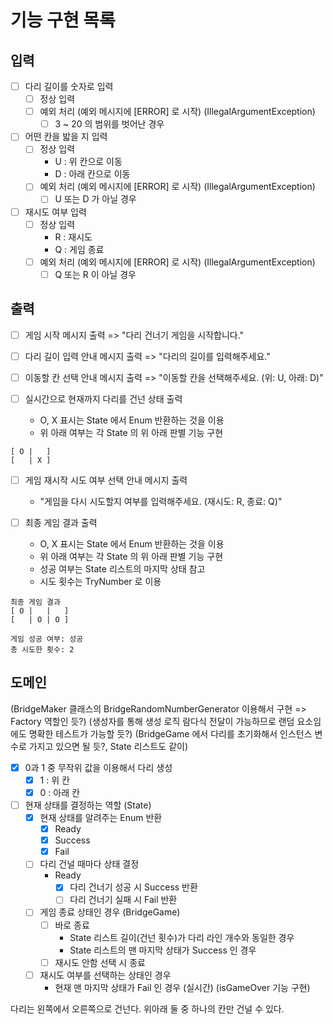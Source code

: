 # 기능 구현 목록

## 입력
- [ ] 다리 길이를 숫자로 입력
  - [ ] 정상 입력
  - [ ] 예외 처리 (예외 메시지에 [ERROR] 로 시작) (IllegalArgumentException)
    - [ ] 3 ~ 20 의 범위를 벗어난 경우

- [ ] 어떤 칸을 밟을 지 입력
  - [ ] 정상 입력
    - U : 위 칸으로 이동
    - D : 아래 칸으로 이동
  - [ ] 예외 처리 (예외 메시지에 [ERROR] 로 시작) (IllegalArgumentException)
    - [ ] U 또는 D 가 아닐 경우

- [ ] 재시도 여부 입력
  - [ ] 정상 입력
    - R : 재시도
    - Q : 게임 종료
  - [ ] 예외 처리 (예외 메시지에 [ERROR] 로 시작) (IllegalArgumentException)
    - [ ] Q 또는 R 이 아닐 경우 

## 출력
- [ ] 게임 시작 메시지 출력 => "다리 건너기 게임을 시작합니다."

- [ ] 다리 길이 입력 안내 메시지 출력 => "다리의 길이를 입력해주세요."

- [ ] 이동할 칸 선택 안내 메시지 출력 => "이동할 칸을 선택해주세요. (위: U, 아래: D)"

- [ ] 실시간으로 현재까지 다리를 건넌 상태 출력 
  - O, X 표시는 State 에서 Enum 반환하는 것을 이용
  - 위 아래 여부는 각 State 의 위 아래 판별 기능 구현
```
[ O |   ]
[   | X ]
```

- [ ] 게임 재시작 시도 여부 선택 안내 메시지 출력
  - "게임을 다시 시도할지 여부를 입력해주세요. (재시도: R, 종료: Q)"

- [ ] 최종 게임 결과 출력
  - O, X 표시는 State 에서 Enum 반환하는 것을 이용
  - 위 아래 여부는 각 State 의 위 아래 판별 기능 구현
  - 성공 여부는 State 리스트의 마지막 상태 참고
  - 시도 횟수는 TryNumber 로 이용
```
최종 게임 결과
[ O |   |   ]
[   | O | O ]

게임 성공 여부: 성공
총 시도한 횟수: 2
```

## 도메인
(BridgeMaker 클래스의 BridgeRandomNumberGenerator 이용해서 구현 => Factory 역할인 듯?)
(생성자를 통해 생성 로직 람다식 전달이 가능하므로 랜덤 요소임에도 명확한 테스트가 가능할 듯?)
(BridgeGame 에서 다리를 초기화해서 인스턴스 변수로 가지고 있으면 될 듯?, State 리스트도 같이)
- [x] 0과 1 중 무작위 값을 이용해서 다리 생성
  - [x] 1 : 위 칸
  - [x] 0 : 아래 칸

- [ ] 현재 상태를 결정하는 역할 (State)
  - [x] 현재 상태를 알려주는 Enum 반환
    - [x] Ready
    - [x] Success
    - [x] Fail

  - [ ] 다리 건널 때마다 상태 결정
    - Ready
      - [x] 다리 건너기 성공 시 Success 반환
      - [ ] 다리 건너기 실패 시 Fail 반환

  - [ ] 게임 종료 상태인 경우 (BridgeGame)
    - [ ] 바로 종료
      - State 리스트 길이(건넌 횟수)가 다리 라인 개수와 동일한 경우
      - State 리스트의 맨 마지막 상태가 Success 인 경우
    - [ ] 재시도 안함 선택 시 종료
    
  - [ ] 재시도 여부를 선택하는 상태인 경우
    - 현재 맨 마지막 상태가 Fail 인 경우 (실시간) (isGameOver 기능 구현)



다리는 왼쪽에서 오른쪽으로 건넌다.
위아래 둘 중 하나의 칸만 건널 수 있다.